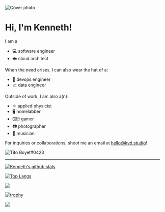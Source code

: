 ![Cover photo](https://res.cloudinary.com/kdphotography-assets/image/upload/c_fill,ar_2.39,r_6/v1/kdphotography/portfolio/static/portfolio/media-private/latest/20190407_1.jpg)

<h1>Hi, I'm Kenneth!</h1>

I am a
- 💻 software engineer
- ☁️ cloud architect

When the need arises, I can also wear the hat of a:
- 🤖 devops engineer
- 📈 data engineer

Outside of work, I am also a(n):
- ⚛ applied physicist
- 🖥️ homelabber
- ⌨️🖱️ gamer
- 📷 photographer
- 🎸 musician

For inquiries or collaborations, shoot me an email at hello@kvd.studio!

<img src="https://discord.c99.nl/widget/theme-1/586464416132759574.png" alt="Tito Boyet#0423" />

---

[![Kenneth's github stats](https://github-readme-stats.kvd.studio/api?username=kvdomingo&count_private=true&role=OWNER,ORGANIZATION_MEMBER,COLLABORATOR&include_all_commits=true&theme=tokyonight)](https://github.com/kvdomingo/github-readme-stats)

[![Top Langs](https://github-readme-stats.kvd.studio/api/top-langs/?username=kvdomingo&hide=jupyter%20notebook,tex&langs_count=7&layout=compact&role=OWNER,ORGANIZATION_MEMBER,COLLABORATOR&theme=tokyonight)](https://github.com/kvdomingo/github-readme-stats)

<img src="https://wakatime.com/share/@kvdomingo/ac384905-920f-45ae-8f64-4dc6156e22f1.png" />

[![trophy](https://github-profile-trophy.vercel.app/?username=kvdomingo&theme=nord&column=3)](https://github.com/ryo-ma/github-profile-trophy)

<a href="https://wakatime.com"><img src="https://wakatime.com/share/@kvdomingo/8d65909f-f4aa-436b-8f27-4033e1891510.png" /></a>
